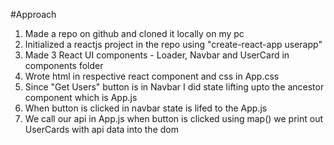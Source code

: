 #Approach

1. Made a repo on github and cloned it locally on my pc
2. Initialized a reactjs project in the repo using "create-react-app userapp"
3. Made 3 React UI components - Loader, Navbar and UserCard in components folder
4. Wrote html in respective react component and css in App.css
5. Since "Get Users" button is in Navbar I did state lifting upto the ancestor component which is App.js
6. When button is clicked in navbar state is lifed to the App.js
7. We call our api in App.js when button is clicked using map() we print out UserCards with api data into the dom